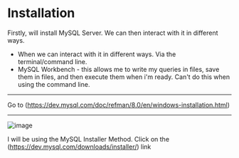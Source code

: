 # Installation

<!-- Lesson 9 - Installation: START HERE!-->

Firstly, will install MySQL Server. We can then interact with it in different ways.

* When we can interact with it in different ways. Via the terminal/command line.  
* MySQL Workbench - this allows me to write my queries in files, save them in files, and then execute them when i'm ready. Can't do this when using the command line. 

---

Go to (https://dev.mysql.com/doc/refman/8.0/en/windows-installation.html)

---

![image](https://user-images.githubusercontent.com/107522496/204855345-48633f5c-eb9b-4210-b71c-71dd35531861.png)

I will be using the MySQL Installer Method. Click on the (https://dev.mysql.com/downloads/installer/) link












